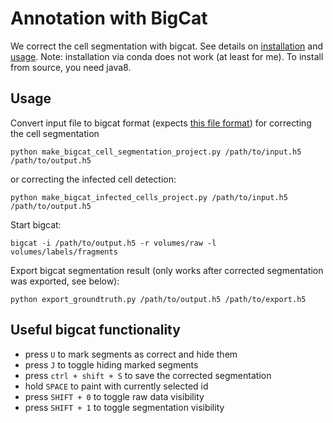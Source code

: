 # Annotation with BigCat

We correct the cell segmentation with bigcat. See details on [installation](https://github.com/saalfeldlab/bigcat#install)
and [usage](https://github.com/saalfeldlab/bigcat/wiki/BigCat-User-Interface).
Note: installation via conda does not work (at least for me).
To install from source, you need java8.


## Usage

Convert input file to bigcat format (expects [this file format](https://github.com/hci-unihd/batchlib#data-model)) for
correcting the cell segmentation
```
python make_bigcat_cell_segmentation_project.py /path/to/input.h5 /path/to/output.h5
```
or correcting the infected cell detection:
```
python make_bigcat_infected_cells_project.py /path/to/input.h5 /path/to/output.h5
```

Start bigcat:
```
bigcat -i /path/to/output.h5 -r volumes/raw -l volumes/labels/fragments
```

Export bigcat segmentation result (only works after corrected segmentation was exported, see below):
```
python export_groundtruth.py /path/to/output.h5 /path/to/export.h5
```


## Useful bigcat functionality

- press `U` to mark segments as correct and hide them
- press `J` to toggle hiding marked segments
- press `ctrl + shift + S` to save the corrected segmentation
- hold `SPACE` to paint with currently selected id
- press `SHIFT + 0` to toggle raw data visibility
- press `SHIFT + 1` to toggle segmentation visibility

